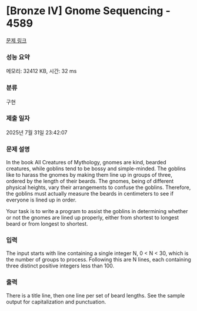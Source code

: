 # [Bronze IV] Gnome Sequencing - 4589 

[문제 링크](https://www.acmicpc.net/problem/4589) 

### 성능 요약

메모리: 32412 KB, 시간: 32 ms

### 분류

구현

### 제출 일자

2025년 7월 31일 23:42:07

### 문제 설명

<p>In the book All Creatures of Mythology, gnomes are kind, bearded creatures, while goblins tend to be bossy and simple-minded. The goblins like to harass the gnomes by making them line up in groups of three, ordered by the length of their beards. The gnomes, being of different physical heights, vary their arrangements to confuse the goblins. Therefore, the goblins must actually measure the beards in centimeters to see if everyone is lined up in order.</p>

<p>Your task is to write a program to assist the goblins in determining whether or not the gnomes are lined up properly, either from shortest to longest beard or from longest to shortest.</p>

### 입력 

 <p>The input starts with line containing a single integer N, 0 < N < 30, which is the number of groups to process. Following this are N lines, each containing three distinct positive integers less than 100.</p>

### 출력 

 <p>There is a title line, then one line per set of beard lengths. See the sample output for capitalization and punctuation.</p>


